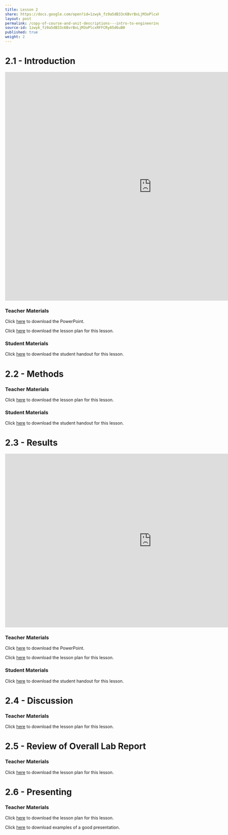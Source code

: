 ```yaml
---
title: Lesson 2
share: https://docs.google.com/open?id=1zwyk_fz9a5dB33c6BvrBxLjM3oPlcxRFFCRy65d6uB0
layout: post
permalink: /copy-of-course-and-unit-descriptions---intro-to-engineering-de-only-copy/
source-id: 1zwyk_fz9a5dB33c6BvrBxLjM3oPlcxRFFCRy65d6uB0
published: true
weight: 2
---
```


# 2.1 - Introduction

<iframe src="https://docs.google.com/presentation/d/e/2PACX-1vRHXtxotd0pv6Uu6ubPTZVwflEZo4OSk4a5Yb1gFZ2wkOafKJkj2rs19IOIDmoizkRJBfvCpPlsFDMx/embed?start=true&loop=false&delayms=3000" frameborder="0" width="960" height="749" allowfullscreen="true" mozallowfullscreen="true" webkitallowfullscreen="true"></iframe> 

### Teacher Materials

Click <a href="https://docs.google.com/presentation/d/1hegRDD9V1cM6jeLYw1Cu8CN7k3qsZFW9xBV0d5W4ahg/edit?usp=sharing" target="_blank">here</a> to download the PowerPoint.

Click <a href="https://docs.google.com/document/d/1JDzibzWQOQPqxIRoi6xrWCQVPLipZX4r6IAUPRVhXck/edit?usp=sharing" target="_blank">here</a> to download the lesson plan for this lesson.

### Student Materials

Click <a href="https://docs.google.com/document/d/1xV9GJSrIceRkYg0iTlQMaL1FABqJQPPgezmldvS99zM/edit?usp=sharing" target="_blank">here</a> to download the student handout for this lesson.

# 2.2 - Methods

### Teacher Materials

Click <a href="https://docs.google.com/document/d/1H68-Ns7MwORJoHFxz21z_B6NxgWuRxen3DlCcFss3kQ/edit?usp=sharing" target="_blank">here</a> to download the lesson plan for this lesson.

### Student Materials

Click <a href="https://docs.google.com/document/d/1aWAFqFGsk8l71ErdDJtwjzbe52pNG_pg5HBzKyNOXi4/edit?usp=sharing" target="_blank">here</a> to download the student handout for this lesson.

# 2.3 - Results

<iframe src="https://docs.google.com/presentation/d/e/2PACX-1vQunLa2TlyN2sv2tBj8DX76naR_tkXbX1tz0fsvZZqsbA7oxWQbfYK7Xw6P06ulc0L3ptiXQEHK087c/embed?start=false&loop=false&delayms=3000" frameborder="0" width="960" height="569" allowfullscreen="true" mozallowfullscreen="true" webkitallowfullscreen="true"></iframe>

### Teacher Materials

Click <a href="https://docs.google.com/presentation/d/1Uk-dtE2urHemWIBtAiLcvVeyCXg_TpR7hjP3K8omr7M/edit?usp=sharing" target="_blank">here</a> to download the PowerPoint.

Click <a href="https://docs.google.com/document/d/1FqR2eCUKoJv5YilsSnlYLOtL-4Nu8jf7YDJVJO-57f0/edit?usp=sharing" target="_blank">here</a> to download the lesson plan for this lesson.

### Student Materials

Click <a href="https://docs.google.com/document/d/1GLf0CPdM0WCZE1I3CDfH1xYYcm1bCyFugUEJhh3Z9XY/edit?usp=sharing" target="_blank">here</a> to download the student handout for this lesson.

# 2.4 - Discussion

### Teacher Materials

Click <a href="https://docs.google.com/document/d/1hQDXgBlUJfHiaOYM4tNq6kb5xN74VEbHIKChT3cgX2U/edit?usp=sharing" target="_blank">here</a> to download the lesson plan for this lesson.

# 2.5 - Review of Overall Lab Report

### Teacher Materials

Click <a href="https://docs.google.com/document/d/1QPIasXUmaOOBIc1YHgifvUJyXPB58lcuh6w-BIrmOyE/edit?usp=sharing" target="_blank">here</a> to download the lesson plan for this lesson.

# 2.6 - Presenting

### Teacher Materials

Click <a href="https://docs.google.com/document/d/1Y-HGJh5WrUOgFpQUbHe_ZXeG-SRENZQ4nHQnM1Ni6cE/edit?usp=sharing" target="_blank">here</a> to download the lesson plan for this lesson.

Click <a href="https://drive.google.com/drive/folders/1vhGkn-khnY-oGwTGUHrJMc289MGgHsqU?usp=sharing" target="_blank">here</a> to download examples of a good presentation.